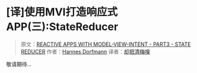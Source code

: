 # [译]使用MVI打造响应式APP(三):StateReducer

> 原文：[REACTIVE APPS WITH MODEL-VIEW-INTENT - PART3 - STATE REDUCER](http://hannesdorfmann.com/android/mosby3-mvi-3)
作者：[Hannes Dorfmann](http://hannesdorfmann.com)
译者：[却把清梅嗅](https://github.com/qingmei2)

敬请期待...
